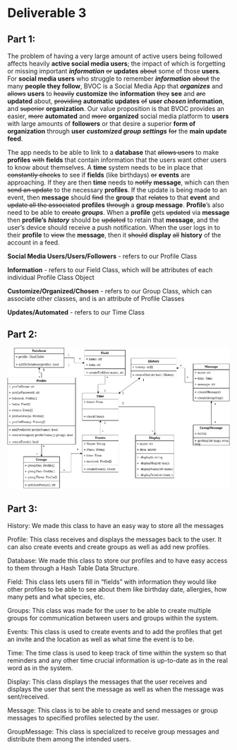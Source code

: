 # Deliverable 3

## Part 1:
The problem of having a very large amount of active users being followed affects heavily **active social media users**; the impact of which 
is forgetting or missing important ***information*** ~~or~~ **updates** ~~about~~ some of those **users**. For **social media users** who struggle to remember 
***information*** ~~about~~ the many **people they follow**, BVOC is a Social Media App that ***organizes*** and ~~allows~~ **users** to ~~heavily~~ **customize** ~~the~~ 
**information** ~~they~~ **see** and ~~are~~ **updated** about, ~~providing~~ **automatic updates** ~~of~~ **user ***chosen*** information**, and ~~superior~~ **organization**. Our value 
proposition is that BVOC provides an easier, ~~more~~ **automated** and ~~more~~ **organized** social media platform to **users** with large amounts of 
**followers** or that desire a superior **form of organization** through **user** ***customized group settings*** ~~for~~ the **main update feed**.

  The app needs to be able to link to a **database** that ~~allows users~~ to make **profiles** ~~with~~ **fields** that contain information that the users 
want other users to know about themselves. A **time** system needs to be in place that ~~constantly checks~~ to see if **fields** (like birthdays) ~~or~~ 
**events** are approaching. If they are then **time** needs to ~~notify~~ **message**, which can then ~~send an update~~ to the necessary **profiles**. If the 
update is being made to an event, then **message** should ~~find~~ the **group** that ~~relates~~ to that **event** and ~~update all the associated~~ **profiles** 
~~through~~ a **group message**. **Profile**’s also need to be able to ~~create~~ ***groups***. When a **profile** gets ~~updated~~ via **message** then **profile’s** ***history*** 
should be ~~updated~~ to retain that **message**, and the user’s device should receive a push notification. When the user logs in to their **profile** 
to ~~view~~ the **message**, then it ~~should~~ **display** ~~all~~ **history** of the account in a feed.

**Social Media Users/Users/Followers** - refers to our Profile Class

**Information** - refers to our Field Class, which will be attributes of each individual Profile Class Object

**Customize/Organized/Chosen** - refers to our Group Class, which can associate other classes, and is an attribute of Profile Classes

**Updates/Automated** - refers to our Time Class

## Part 2:
![UML Diagram](https://github.com/Cellexs/BVOC/blob/master/UML.png)

## Part 3:

History: We made this class to have an easy way to store all the messages

Profile: This class receives and displays the messages back to the user. It can also create events and create groups as well as add new profiles.

Database: We made this class to store our profiles and to have easy access to them through a Hash Table Data Structure. 

Field: This class lets users fill in “fields” with information they would like other profiles to be able to see about them like birthday date, allergies, how many pets and what species, etc.

Groups: This class was made for the user to be able to create multiple groups for communication between users and groups within the system.

Events: This class is used to create events and to add the profiles that get an invite and the location as well as what time the event is to be. 

Time: The time class is used to keep track of time within the system so that reminders and any other time crucial information is up-to-date as in the real word as in the system.

Display: This class displays the messages that the user receives and displays the user that sent the message as well as when the message was sent/received.

Message: This class is to be able to create and send messages or group messages to specified profiles selected by the user.

GroupMessage: This class is specialized to receive group messages and distribute them among the intended users.
